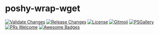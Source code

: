 # poshy-wrap-wget

[![Validate Changes](https://github.com/pwshrc/poshy-wrap-wget/actions/workflows/validate.yml/badge.svg)](https://github.com/pwshrc/poshy-wrap-wget/actions/workflows/validate.yml)
[![Release Changes](https://github.com/pwshrc/poshy-wrap-wget/actions/workflows/release.yml/badge.svg)](https://github.com/pwshrc/poshy-wrap-wget/actions/workflows/release.yml)
[![License](https://img.shields.io/github/license/pwshrc/poshy-wrap-wget)](./LICENSE.txt)
[![Gitmoji](https://img.shields.io/badge/gitmoji-%20😜%20😍-FFDD67.svg?style=flat-square)](https://gitmoji.carloscuesta.me/)
[![PSGallery](https://img.shields.io/powershellgallery/dt/poshy-wrap-wget.svg)](https://www.powershellgallery.com/packages/poshy-wrap-wget)
[![PRs Welcome](https://img.shields.io/badge/PRs-welcome-brightgreen.svg?style=flat-square)](http://makeapullrequest.com)
[![Awesome Badges](https://img.shields.io/badge/badges-awesome-green.svg)](https://github.com/Naereen/badges)



